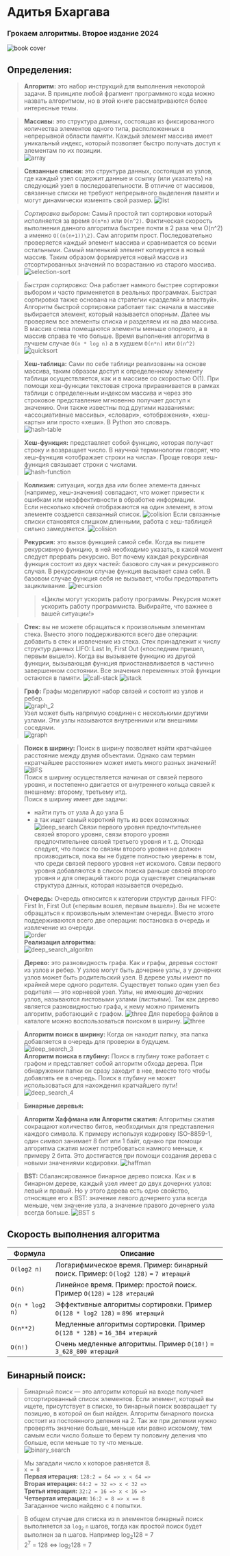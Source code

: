 # Адитья Бхаргава
### Грокаем алгоритмы. Второе издание 2024
![book cover](./images/img.jpg)

## Определения:
> __Алгоритм:__ это набор инструкций для выполнения некоторой
> задачи. В принципе любой фрагмент программного кода можно назвать
> алгоритмом, но в этой книге рассматриваются более интересные темы. 

> __Массивы:__ это структура данных, состоящая из фиксированного количества элементов одного типа, расположенных в 
> непрерывной области памяти. Каждый элемент массива имеет уникальный индекс, который позволяет быстро получать 
> доступ к элементам по их позиции.  
> ![array](./images/array.png)

> __Связанные списки:__ это структура данных, состоящая из узлов, где каждый узел содержит данные и ссылку 
> (или указатель) на следующий узел в последовательности. В отличие от массивов, связанные списки не требуют
> непрерывного выделения памяти и могут динамически изменять свой размер.
> ![list](./images/list.png)

> _Сортировка выбором:_ Самый простой тип сортировки который исполняется за время `O(n*n)` или `O(n^2)`.
> Фактическая скорость выполнения данного алгоритма быстрее почти в 2 раза чем O(n^2) а именно `O((n(n+1))\2)`.
> Сам алгоритм прост. Последовательно проверяется каждый элемент массива и сравнивается со всеми остальными.
> Самый маленький элемент копируется в новый массив. Таким образом формируется новый массив из отсортированных 
> значений по возрастанию из старого массива.
> ![selection-sort](./images/selection_sort.png)

> _Быстрая сортировка:_ Она работает намного быстрее сортировки выбором и часто применяется в реальных программах. 
> Быстрая сортировка также основана на стратегии «разделяй и властвуй». Алгоритм быстрой сортировки работает так: 
> сначала в массиве выбирается элемент, который называется опорным. Далее мы проверяем все элементы списка
> и разделяем их на два массива. В массив слева помещаются элементы меньше опорного, а в массив справа те что больше.
> Время выполнения алгоритма в лучшем случае `O(n * log n)` а в худшем `O(n*n)` или `O(n^2)`
> ![quicksort](./images/quicksort.png)

> __Хеш-таблица:__ Сами по себе таблици реализованы на основе массива, таким образом доступ к 
> определенному элементу таблици осуществляется, как и в массиве со скоростью O(1). При помощи хеш-функции текстовая 
> строка приравнивается в рамках таблици с определенным индексом массива и через это строковое представление 
> мгновенно получает доступ к значению. Они также известны под другими названиями: «ассоциативные массивы»,
> «словари», «отображения», «хеш-карты» или просто «хеши». В Python это словарь.  
> ![hash-table](./images/hash-table.png)

> __Хеш-функция:__ представляет собой функцию, которая получает строку и возвращает число. В научной терминологии
> говорят, что хеш-функция «отображает строки на числа». 
> Проще говоря хеш-функция связывает строки с числами.  
> ![hash-function](./images/hash-function.png) 

> __Коллизия:__ ситуация, когда два или более элемента данных (например, хеш-значения) совпадают, 
> что может привести к ошибкам или неэффективности в обработке информации.  
> Если несколько ключей отображаются на один элемент, в этом элементе создается связанный список.
> ![colision](./images/colision.png)
> Если связанные списки становятся слишком длинными, работа с хеш-таблицей сильно замедляется.
> ![colision](./images/colision_1.png)

> __Рекурсия:__ это вызов функцией самой себя. Когда вы пишете рекурсивную функцию, в ней необходимо указать, в 
> какой момент следует прервать рекурсию. Вот почему каждая рекурсивная функция состоит из двух частей: 
> базового случая и рекурсивного случая. В рекурсивном случае функция вызывает сама себя. В базовом случае
функция себя не вызывает, чтобы предотвратить зацикливание.
> ![recursion](./images/recursion.png)
> >«Циклы могут ускорить работу программы. Рекурсия может ускорить работу программиста. 
> Выбирайте, что важнее в вашей ситуации!»

> __Стек:__ вы не можете обращаться к произвольным элементам стека. Вместо этого поддерживаются
> всего две операции: добавить в стек и извлечение из стека. Стек принадлежит к числу структур
> данных LIFO: Last In, First Out («последним пришел, первым вышел»).
> Когда вы вызываете функцию из другой функции, вызывающая функция приостанавливается в частично 
> завершенном состоянии. Все значения переменных этой функции остаются в памяти.
> ![call-stack](./images/call_stack.png)
> ![stack](./images/stack_img.png)

> __Граф:__ Графы моделируют набор связей и состоят из узлов и ребер.  
> ![graph_2](./images/graph_2.png)  
> Узел может быть напрямую соединен с несколькими другими узлами. Эти узлы называются внутренними или 
> внешними соседями.  
> ![graph](./images/graph.png)

> __Поиск в ширину:__ Поиск в ширину позволяет найти кратчайшее расстояние между двумя объектами. Однако сам 
> термин «кратчайшее расстояние» может иметь много разных значений! 
> ![BFS](./images/BFS.png)  
> Поиск в ширину осуществляется начиная от связей первого уровня, и постепенно двигается от 
> внутреннего кольца связей к внешнему: второму, третьему итд.  
> Поиск в ширину имеет две задачи:
> - найти путь от узла А до узла Б
> - а так ищет самый короткий путь из всех возможных  
> ![deep_search](./images/deep_search.png)
> Связи первого уровня предпочтительнее связей второго уровня, связи второго уровня предпочтительнее связей третьего
> уровня и т. д. Отсюда следует, что поиск по связям второго уровня не должен производиться, пока вы не будете 
> полностью уверены в том, что среди связей первого уровня нет искомого. Связи первого уровня добавляются
> в список поиска раньше связей второго уровня и для операций такого рода существует специальная структура данных, 
> которая называется очередью.

> __Очередь:__ Очередь относится к категории структур данных FIFO: First In, First Out («первым вошел, первым вышел»).
> Вы не можете обращаться к произвольным элементам очереди. Вместо этого поддерживаются всего две операции: 
> постановка в очередь и извлечение из очереди.  
> ![order](./images/order.png)  
> __Реализация алгоритма:__  
> ![deep_search_algoritm](./images/deep_search_algoritm.png)







> __Дерево:__ это разновидность графа. Как и графы, деревья состоят из узлов и ребер.
> У узлов могут быть дочерние узлы, а у дочерних узлов может быть родительский узел.
> В дереве узлы имеют по крайней мере одного родителя. Существует только один узел без родителя — это корневой узел.
> Узлы, не имеющие дочерних узлов, называются листовыми узлами (листьями).
> Так как дерево является разновидностью графа, к нему можно применить алгоритм, работающий с графом.
> ![three](./images/three_2.png)
> Для перебора файлов в каталоге можно воспользоваться поиском в ширину.
> ![three](./images/three_3.png)

>__Алгоритм поиск в ширину:__ Когда он находит папку, эта папка добавляется в очередь для проверки в будущем.  
> ![deep_search_3](./images/deep_search_3.png)  
>__Алгоритм поиска в глубину:__ Поиск в глубину тоже работает с графом и представляет собой алгоритм обхода 
> дерева. При обнаружении папки он сразу заходит в нее, вместо того чтобы добавлять ее в очередь.
> Поиск в глубину не может использоваться для нахождения кратчайшего пути!
> ![deep_search_4](./images/deep_search_4.png)








> __Бинарные деревья:__

> __Алгоритм Хаффмана или Алгоритм сжатия:__ Алгоритмы сжатия сокращают количество битов, необходимых для представления каждого символа.
> К примеру используя кодировку ISO-8859-1, один символ занимает 8 бит или 1 байт, однако при помощи алгоритма
> сжатия может потребоваться намного меньше, к примеру 2 бита. Это достигается при помощи создания дерева с новыми
> значениями кодировки.
> ![haffman](./images/haffman.png)

> __BST:__ Сбалансированное бинарное дерево поиска. Как и в бинарном дереве, каждый узел имеет до двух дочерних узлов: левый
и правый. Но у этого дерева есть одно свойство, относящее его к BST: значение левого дочернего узла всегда меньше, 
> чем значение узла, а значение правого дочернего узла всегда больше. 
> ![BST](./images/BST.png)
s

## Скорость выполнения алгоритма
| Формула         | Описание                                                                              |
|-----------------|---------------------------------------------------------------------------------------|
| `O(log2 n)`     | Логарифмическое время. Пример: бинарный поиск. Пример: `O(log2 128)` `=` `7 итераций` |
| `O(n)`          | Линейное время. Пример: простой поиск. Пример `O(128)` `=` `128 итераций`             |
| `O(n * log2 n)` | Эффективные алгоритмы сортировки. Пример `O(128 * log2 128)` `=` `896 итераций`       |
| `O(n**2)`       | Медленные алгоритмы сортировки. Пример `O(128 * 128)` `=` `16_384 итераций`           |
| `O(n!)`         | Очень медленные алгоритмы. Пример `O(10!)` `=` `3_628_800 итераций`                   |


## Бинарный поиск:
> Бинарный поиск — это алгоритм который на входе получает отсортированный список элементов. 
> Если элемент, который вы ищете, присутствует в списке, то бинарный поиск возвращает ту позицию, в которой он был найден.
> Алгоритм бинарного поиска состоит из постоянного деления на 2.
> Так же при делении нужно проверять значение больше, меньше или равно искомому, тем самым
> если число больше то берем ту половину деления что больше, если меньше то ту что меньше.  
> ![binary_search](/images/binary_search.png)

> Мы загадали число x которое равняется 8.  
> `x = 8 `  
> __Первая итерация:__ `128:2 = 64 => x < 64 =>`  
> __Вторая итерация:__ `64:2 = 32 => x < 32 =>`  
> __Третья итерация:__ `32:2 = 16 => x < 16 =>`  
> __Четвертая итерация:__ `16:2 = 8 => x == 8`  
> Загаданное число найдено с `4` попытки. 

> В общем случае для списка из n элементов бинарный поиск выполняется за `log`<sub>`2`</sub> `n` шагов, 
> тогда как простой поиск будет выполнен за n шагов.
> Например log<sub>2</sub>128 = 7  
> 2<sup>7</sup> = 128  <=>  log<sub>2</sub>128 = 7
